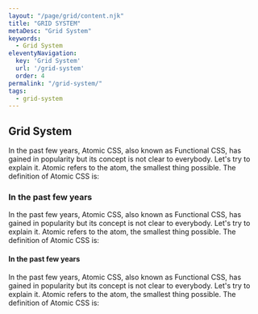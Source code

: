 ```yaml
---
layout: "/page/grid/content.njk"
title: "GRID SYSTEM"
metaDesc: "Grid System"
keywords: 
  - Grid System
eleventyNavigation:
  key: 'Grid System'
  url: '/grid-system'
  order: 4
permalink: "/grid-system/"
tags: 
  - grid-system
---
```


## Grid System

In the past few years, Atomic CSS, also known as Functional CSS, has gained in popularity but its concept is not clear to everybody. Let's try to explain it.
Atomic refers to the atom, the smallest thing possible. The definition of Atomic CSS is:

### In the past few years

In the past few years, Atomic CSS, also known as Functional CSS, has gained in popularity but its concept is not clear to everybody. Let's try to explain it.
Atomic refers to the atom, the smallest thing possible. The definition of Atomic CSS is:

#### In the past few years

In the past few years, Atomic CSS, also known as Functional CSS, has gained in popularity but its concept is not clear to everybody. Let's try to explain it.
Atomic refers to the atom, the smallest thing possible. The definition of Atomic CSS is:
